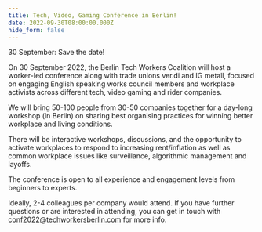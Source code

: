 ```yaml
---
title: Tech, Video, Gaming Conference in Berlin!
date: 2022-09-30T08:00:00.000Z
hide_form: false
---
```

30 September: Save the date!

On 30 September 2022, the Berlin Tech Workers Coalition will host a worker-led conference along with trade unions ver.di and IG metall, focused on engaging English speaking works council members and workplace activists across different tech, video gaming and rider companies. 

We will bring 50-100 people from 30-50 companies together for a day-long workshop (in Berlin) on sharing best organising practices for winning better workplace and living conditions. 

There will be interactive workshops, discussions, and the opportunity to activate workplaces to respond to increasing rent/inflation as well as common workplace issues like surveillance, algorithmic management and layoffs. 

The conference is open to all experience and engagement levels from beginners to experts.

Ideally, 2-4 colleagues per company would attend. If you have further questions or are interested in attending, you can get in touch with conf2022@techworkersberlin.com for more info.
